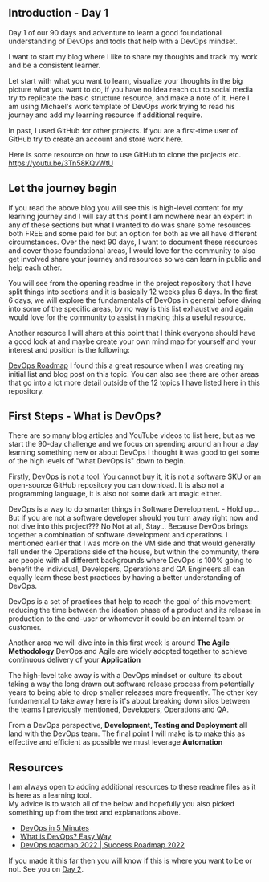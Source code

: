 
## Introduction - Day 1

Day 1 of our 90 days and adventure to learn a good foundational understanding of DevOps and tools that help with a DevOps mindset. 

I want to start my blog where I like to share my thoughts and track my work and be a consistent learner. 

Let start with what you want to learn, visualize your thoughts in the big picture what you want to do, if you have no idea reach out to social media try to replicate the basic structure resource, and make a note of it. Here I am using Michael's work template of DevOps work trying to read his journey and add my learning resource if additional require. 

In past, I used GitHub for other projects. If you are a first-time user of GitHub try to create an account and store work here. 

Here is some resource on how to use GitHub to clone the projects etc. 
https://youtu.be/3Tn58KQvWtU


## Let the journey begin

If you read the above blog you will see this is high-level content for my learning journey and I will say at this point I am nowhere near an expert in any of these sections but what I wanted to do was share some resources both FREE and some paid for but an option for both as we all have different circumstances. 
Over the next 90 days, I want to document these resources and cover those foundational areas, I would love for the community to also get involved share your journey and resources so we can learn in public and help each other. 

You will see from the opening readme in the project repository that I have split things into sections and it is basically 12 weeks plus 6 days. In the first 6 days, we will explore the fundamentals of DevOps in general before diving into some of the specific areas, by no way is this list exhaustive and again would love for the community to assist in making this a useful resource. 

Another resource I will share at this point that I think everyone should have a good look at and maybe create your own mind map for yourself and your interest and position is the following: 

[DevOps Roadmap](https://roadmap.sh/devops)
I found this a great resource when I was creating my initial list and blog post on this topic. You can also see there are other areas that go into a lot more detail outside of the 12 topics I have listed here in this repository. 

## First Steps - What is DevOps? 
There are so many blog articles and YouTube videos to list here, but as we start the 90-day challenge and we focus on spending around an hour a day learning something new or about DevOps I thought it was good to get some of the high levels of "what DevOps is" down to begin. 

Firstly, DevOps is not a tool. You cannot buy it, it is not a software SKU or an open-source GitHub repository you can download. It is also not a programming language, it is also not some dark art magic either. 

DevOps is a way to do smarter things in Software Development. - Hold up... But if you are not a software developer should you turn away right now and not dive into this project??? No Not at all, Stay... Because DevOps brings together a combination of software development and operations. I mentioned earlier that I was more on the VM side and that would generally fall under the Operations side of the house, but within the community, there are people with all different backgrounds where DevOps is 100% going to benefit the individual, Developers, Operations and QA Engineers all can equally learn these best practices by having a better understanding of DevOps. 

DevOps is a set of practices that help to reach the goal of this movement: reducing the time between the ideation phase of a product and its release in production to the end-user or whomever it could be an internal team or customer. 

Another area we will dive into in this first week is around **The Agile Methodology** DevOps and Agile are widely adopted together to achieve continuous delivery of your **Application** 

The high-level take away is with a DevOps mindset or culture its about taking a way the long drawn out software release process from potentially years to being able to drop smaller releases more frequently. The other key fundamental to take away here is it's about breaking down silos between the teams I previously mentioned, Developers, Operations and QA. 

From a DevOps perspective, **Development, Testing and Deployment** all land with the DevOps team. 
The final point I will make is to make this as effective and efficient as possible we must leverage **Automation** 

## Resources 

I am always open to adding additional resources to these readme files as it is here as a learning tool.  
My advice is to watch all of the below and hopefully you also picked something up from the text and explanations above. 
- [DevOps in 5 Minutes](https://www.youtube.com/watch?v=Xrgk023l4lI)
- [What is DevOps? Easy Way](https://www.youtube.com/watch?v=_Gpe1Zn-1fE&t=43s)
- [DevOps roadmap 2022 | Success Roadmap 2022](https://www.youtube.com/watch?v=7l_n97Mt0ko)

If you made it this far then you will know if this is where you want to be or not. See you on [Day 2](day02.md).  
